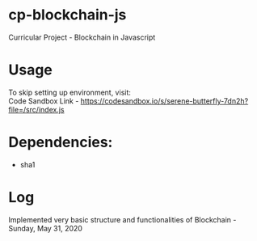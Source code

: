 # cp-blockchain-js

Curricular Project - Blockchain in Javascript

# Usage
To skip setting up environment, visit:  
Code Sandbox Link - https://codesandbox.io/s/serene-butterfly-7dn2h?file=/src/index.js

# Dependencies:
  - sha1

# Log
Implemented very basic structure and functionalities of Blockchain - Sunday, May 31, 2020

